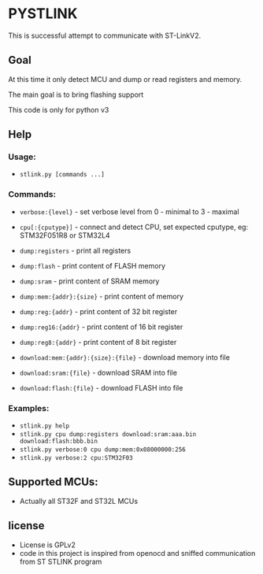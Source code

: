 # PYSTLINK

This is successful  attempt to communicate with ST-LinkV2.

## Goal
At this time it only detect MCU and dump or read registers and memory.

The main goal is to bring flashing support

This code is only for python v3

## Help

### Usage:
-  `stlink.py [commands ...]`

### Commands:
- `verbose:{level}` - set verbose level from 0 - minimal to 3 - maximal
- `cpu[:{cputype}]` - connect and detect CPU, set expected cputype, eg: STM32F051R8 or STM32L4

- `dump:registers` - print all registers
- `dump:flash` - print content of FLASH memory
- `dump:sram` - print content of SRAM memory
- `dump:mem:{addr}:{size}` - print content of memory
- `dump:reg:{addr}` - print content of 32 bit register
- `dump:reg16:{addr}` - print content of 16 bit register
- `dump:reg8:{addr}` - print content of 8 bit register

- `download:mem:{addr}:{size}:{file}` - download memory into file
- `download:sram:{file}` - download SRAM into file
- `download:flash:{file}` - download FLASH into file

### Examples:
-  `stlink.py help`
-  `stlink.py cpu dump:registers download:sram:aaa.bin download:flash:bbb.bin`
-  `stlink.py verbose:0 cpu dump:mem:0x08000000:256`
-  `stlink.py verbose:2 cpu:STM32F03`

## Supported MCUs:
- Actually all ST32F and ST32L MCUs

## license
- License is GPLv2
- code in this project is inspired from openocd and sniffed communication from ST STLINK program
